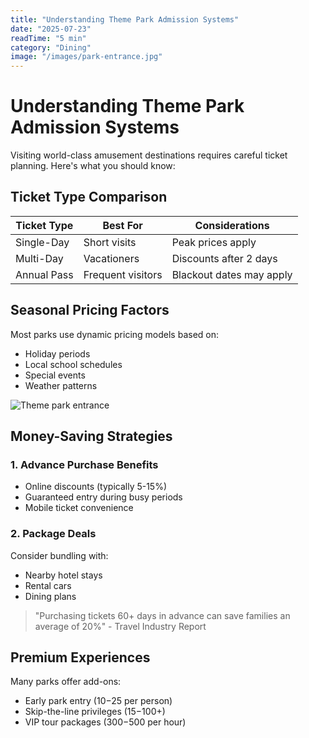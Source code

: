 ```yaml
---
title: "Understanding Theme Park Admission Systems"
date: "2025-07-23"
readTime: "5 min"
category: "Dining"
image: "/images/park-entrance.jpg"
---
```


# Understanding Theme Park Admission Systems

Visiting world-class amusement destinations requires careful ticket planning. Here's what you should know:

## Ticket Type Comparison

| Ticket Type   | Best For        | Considerations           |
|--------------|-----------------|-------------------------|
| Single-Day   | Short visits    | Peak prices apply       |
| Multi-Day    | Vacationers     | Discounts after 2 days  |
| Annual Pass  | Frequent visitors | Blackout dates may apply |

## Seasonal Pricing Factors

Most parks use dynamic pricing models based on:

- Holiday periods
- Local school schedules
- Special events
- Weather patterns

![Theme park entrance](/images/park-entrance.jpg)

## Money-Saving Strategies

### 1. Advance Purchase Benefits

- Online discounts (typically 5-15%)
- Guaranteed entry during busy periods
- Mobile ticket convenience

### 2. Package Deals

Consider bundling with:

- Nearby hotel stays
- Rental cars
- Dining plans

> "Purchasing tickets 60+ days in advance can save families an average of 20%" - Travel Industry Report

## Premium Experiences

Many parks offer add-ons:

- Early park entry ($10-$25 per person)
- Skip-the-line privileges ($15-$100+)
- VIP tour packages ($300-$500 per hour)
